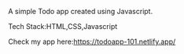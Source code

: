 A simple Todo app created using Javascript.

Tech Stack:HTML,CSS,Javascript

Check my app here:https://todoapp-101.netlify.app/
